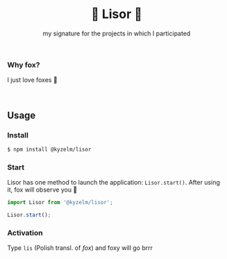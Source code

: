 <h1 align="center">🦊 Lisor 🦊</h1>

<p align="center">my signature for the projects in which I participated</p>
<br/>

### Why fox?
I just love foxes 🥰

<br/>

## Usage

### Install
```bash
$ npm install @kyzelm/lisor
```

### Start
Lisor has one method to launch the application: `Lisor.start()`. After using it, fox will observe you 🦊

```javascript
import Lisor from '@kyzelm/lisor';

Lisor.start();
```

### Activation
Type `lis` (Polish transl. of _fox_) and foxy will go brrr